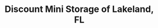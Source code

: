 ---
title: "Discount Mini Storage of Lakeland, FL"
url: /lakeland/discount-mini-storage-of-lakeland-fl/
shop: storage rental
---